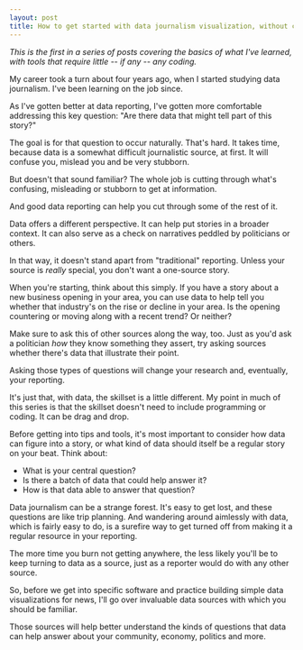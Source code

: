 ```yaml
---
layout: post
title: How to get started with data journalism visualization, without coding
---
```


_This is the first in a series of posts covering the basics of what I've learned, with tools that require little -- if any -- any coding._

My career took a turn about four years ago, when I started studying data journalism. I've been learning on the job since.

As I've gotten better at data reporting, I've gotten more comfortable addressing this key question: "Are there data that might tell part of this story?"

The goal is for that question to occur naturally. That's hard. It takes time, because data is a somewhat difficult journalistic source, at first. It will confuse you, mislead you and be very stubborn.

But doesn't that sound familiar? The whole job is cutting through what's confusing, misleading or stubborn to get at information.

And good data reporting can help you cut through some of the rest of it.

Data offers a different perspective. It can help put stories in a broader context. It can also serve as a check on narratives peddled by politicians or others.

In that way, it doesn't stand apart from "traditional" reporting. Unless your source is _really_ special, you don't want a one-source story.

When you're starting, think about this simply. If you have a story about a new business opening in your area, you can use data to help tell you whether that industry's on the rise or decline in your area. Is the opening countering or moving along with a recent trend? Or neither?

Make sure to ask this of other sources along the way, too. Just as you'd ask a politician _how_ they know something they assert, try asking sources whether there's data that illustrate their point.

Asking those types of questions will change your research and, eventually, your reporting.

It's just that, with data, the skillset is a little different. My point in much of this series is that the skillset doesn't need to include programming or coding. It can be drag and drop.

Before getting into tips and tools, it's most important to consider how data can figure into a story, or what kind of data should itself be a regular story on your beat. Think about:

* What is your central question?
* Is there a batch of data that could help answer it?
* How is that data able to answer that question?

Data journalism can be a strange forest. It's easy to get lost, and these questions are like trip planning. And wandering around aimlessly with data, which is fairly easy to do, is a surefire way to get turned off from making it a regular resource in your reporting.

The more time you burn not getting anywhere, the less likely you'll be to keep turning to data as a source, just as a reporter would do with any other source.

So, before we get into specific software and practice building simple data visualizations for news, I'll go over invaluable data sources with which you should be familiar.

Those sources will help better understand the kinds of questions that data can help answer about your community, economy, politics and more.

